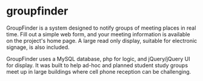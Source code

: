 groupfinder
===========

GroupFinder is a system designed to notify groups of meeting places in real time. Fill out a simple web form, and your meeting information is available on the project's home page. A large read only display, suitable for electronic signage, is also included.

GroupFinder uses a MySQL database, php for logic, and jQuery/jQuery UI for display. It was built to help ad-hoc and planned student study groups meet up in large buildings where cell phone reception can be challenging.
